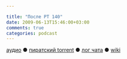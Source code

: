 ```yaml
---

title: "После РТ 140"
date: 2009-06-13T15:46:00+03:00
comments: true
categories: podcast
---
```

[аудио](http://cdn.radio-t.com/rt140post.mp3) ● [пиратский torrent](http://pirates.radio-t.com/torrents/rt140post.mp3.torrent) ● [лог чата](http://chat.radio-t.com/logs/radio-t-140.html) ● [wiki](http://wiki.radio-t.com/%D0%9F%D0%BE%D1%81%D0%BB%D0%B5_%D0%A0%D0%A2_140)<audio src="http://cdn.radio-t.com/rt140post.mp3" preload="none">
